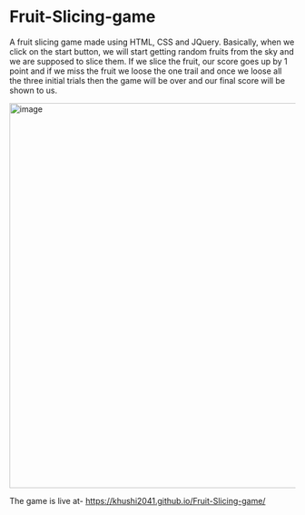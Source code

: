 # Fruit-Slicing-game
A fruit slicing game made using HTML, CSS and JQuery. Basically, when we click on the start button, we will start getting random fruits from the sky and we are supposed to slice them. If we slice the fruit, our score goes up by 1 point and if we miss the fruit we loose the one trail and once we loose all the three initial trials then the game will be over and our final score will be shown to us.

<img width="677" alt="image" src="https://github.com/Khushi2041/Fruit-Slicing-game/assets/112477607/b45f5bf8-a4a9-4aa6-891e-67be399cfa03">

The game is live at- https://khushi2041.github.io/Fruit-Slicing-game/

